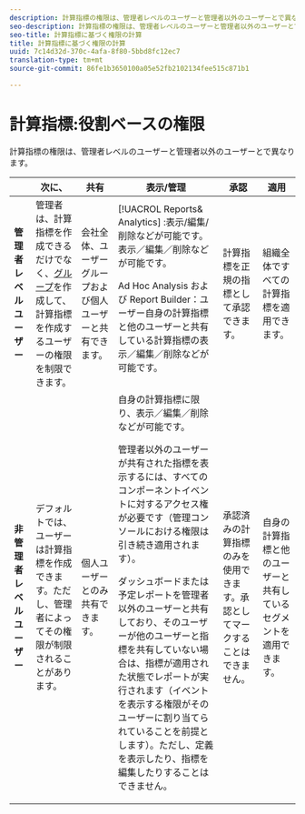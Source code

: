```yaml
---
description: 計算指標の権限は、管理者レベルのユーザーと管理者以外のユーザーとで異なります。
seo-description: 計算指標の権限は、管理者レベルのユーザーと管理者以外のユーザーとで異なります。
seo-title: 計算指標に基づく権限の計算
title: 計算指標に基づく権限の計算
uuid: 7c14d32d-370c-4afa-8f80-5bbd8fc12ec7
translation-type: tm+mt
source-git-commit: 86fe1b3650100a05e52fb2102134fee515c871b1

---
```



# 計算指標:役割ベースの権限

計算指標の権限は、管理者レベルのユーザーと管理者以外のユーザーとで異なります。

<table id="table_13F72FD90C964B86BD4B51E6F51ED292"> 
 <thead> 
  <tr> 
   <th colname="col1" class="entry"> </th> 
   <th colname="col02" class="entry"> 次に、 </th> 
   <th colname="col2" class="entry"> 共有 </th> 
   <th colname="col3" class="entry"> 表示/管理 </th> 
   <th colname="col4" class="entry"> 承認 </th> 
   <th colname="col5" class="entry"> 適用 </th> 
  </tr> 
 </thead>
 <tbody> 
  <tr> 
   <td colname="col1"> <b>管理者レベルユーザー</b> </td> 
   <td colname="col02"> 管理者は、計算指標を作成できるだけでなく、<a href="https://marketing.adobe.com/resources/help/en_US/reference/groups.html" format="https" scope="external">グループ</a>を作成して、計算指標を作成するユーザーの権限を制限できます。 </td> 
   <td colname="col2"> 会社全体、ユーザーグループおよび個人ユーザーと共有できます。 </td> 
   <td colname="col3"> <span class="keyword"> [!UACROL Reports&amp; Analytics] </span>:表示/編集/削除などが可能です。表示／編集／削除などが可能です。 <p> <span class="keyword">Ad Hoc Analysis</span> および <span class="keyword">Report Builder</span>：ユーザー自身の計算指標と他のユーザーと共有している計算指標の表示／編集／削除などが可能です。 </p> </td> 
   <td colname="col4"> 計算指標を正規の指標として承認できます。 </td> 
   <td colname="col5"> 組織全体ですべての計算指標を適用できます。 </td> 
  </tr> 
  <tr> 
   <td colname="col1"> <b>非管理者レベルユーザー</b> </td> 
   <td colname="col02"> デフォルトでは、ユーザーは計算指標を作成できます。ただし、管理者によってその権限が制限されることがあります。 </td> 
   <td colname="col2"> 個人ユーザーとのみ共有できます。 </td> 
   <td colname="col3"> 自身の計算指標に限り、表示／編集／削除などが可能です。 <p>管理者以外のユーザーが共有された指標を表示するには、すべてのコンポーネントイベントに対するアクセス権が必要です（管理コンソールにおける権限は引き続き適用されます）。 </p> <p>ダッシュボードまたは予定レポートを管理者以外のユーザーと共有しており、そのユーザーが他のユーザーと指標を共有していない場合は、指標が適用された状態でレポートが実行されます（イベントを表示する権限がそのユーザーに割り当てられていることを前提とします）。ただし、定義を表示したり、指標を編集したりすることはできません。 </p> </td> 
   <td colname="col4"> 承認済みの計算指標のみを使用できます。承認としてマークすることはできません。 </td> 
   <td colname="col5"> 自身の計算指標と他のユーザーと共有しているセグメントを適用できます。 </td> 
  </tr> 
 </tbody> 
</table>


